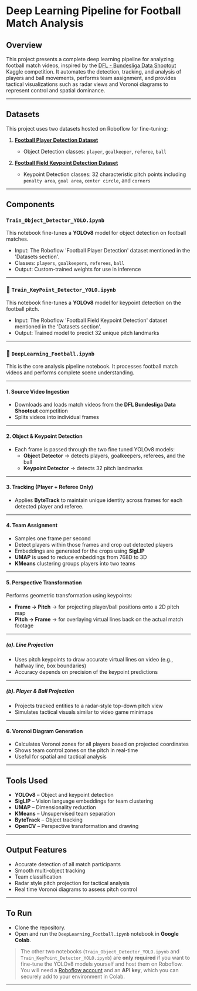 # Deep Learning Pipeline for Football Match Analysis

## Overview
This project presents a complete deep learning pipeline for analyzing football match videos, inspired by the [DFL - Bundesliga Data Shootout](https://www.kaggle.com/competitions/dfl-bundesliga-data-shootout) Kaggle competition. It automates the detection, tracking, and analysis of players and ball movements, performs team assignment, and provides tactical visualizations such as radar views and Voronoi diagrams to represent control and spatial dominance.

---

## Datasets
This project uses two datasets hosted on Roboflow for fine-tuning:

1. **[Football Player Detection Dataset](https://universe.roboflow.com/irfanworskspace/football_player_detection-zwwem/dataset/1)**  
   - Object Detection classes: `player`, `goalkeeper`, `referee`, `ball`

2. **[Football Field Keypoint Detection Dataset](https://universe.roboflow.com/irfanworskspace/football_field_keypoint_detection/dataset/1)**  
   - Keypoint Detection classes: 32 characteristic pitch points including `penalty area`, `goal area`, `center circle`, and `corners`

---

## Components

### `Train_Object_Detector_YOLO.ipynb`
This notebook fine-tunes a **YOLOv8** model for object detection on football matches.

- Input: The Roboflow 'Football Player Detection' dataset mentioned in the 'Datasets section'.
- Classes: `players`, `goalkeepers`, `referees`, `ball`
- Output: Custom-trained weights for use in inference

---

### 📘 `Train_KeyPoint_Detector_YOLO.ipynb`
This notebook fine-tunes a **YOLOv8** model for keypoint detection on the football pitch.

- Input: The Roboflow 'Football Field Keypoint Detection' dataset mentioned in the 'Datasets section'.
- Output: Trained model to predict 32 unique pitch landmarks

---

### 🔄 `DeepLearning_Football.ipynb`  
This is the core analysis pipeline notebook. It processes football match videos and performs complete scene understanding.

---

#### 1. **Source Video Ingestion**
- Downloads and loads match videos from the **DFL Bundesliga Data Shootout** competition
- Splits videos into individual frames

---

#### 2. **Object & Keypoint Detection**
- Each frame is passed through the two fine tuned YOLOv8 models:
  - **Object Detector** → detects players, goalkeepers, referees, and the ball
  - **Keypoint Detector** → detects 32 pitch landmarks

---

#### 3. **Tracking (Player + Referee Only)**
- Applies **ByteTrack** to maintain unique identity across frames for each detected player and referee.

---

#### 4. **Team Assignment**
- Samples one frame per second
- Detect players within those frames and crop out detected players
- Embeddings are generated for the crops using **SigLIP**
- **UMAP** is used to reduce embeddings from 768D to 3D
- **KMeans** clustering groups players into two teams

---

#### 5. **Perspective Transformation**
Performs geometric transformation using keypoints:
- **Frame → Pitch** → for projecting player/ball positions onto a 2D pitch map
- **Pitch → Frame** → for overlaying virtual lines back on the actual match footage

---

##### (a). **Line Projection**
- Uses pitch keypoints to draw accurate virtual lines on video (e.g., halfway line, box boundaries)
- Accuracy depends on precision of the keypoint predictions

---

##### (b). **Player & Ball Projection**
- Projects tracked entities to a radar-style top-down pitch view
- Simulates tactical visuals similar to video game minimaps

---

#### 6. **Voronoi Diagram Generation**
- Calculates Voronoi zones for all players based on projected coordinates
- Shows team control zones on the pitch in real-time
- Useful for spatial and tactical analysis

---

##  Tools Used
- **YOLOv8** – Object and keypoint detection
- **SigLIP** – Vision language embeddings for team clustering
- **UMAP** – Dimensionality reduction
- **KMeans** – Unsupervised team separation
- **ByteTrack** – Object tracking
- **OpenCV** – Perspective transformation and drawing

---

## Output Features
- Accurate detection of all match participants
- Smooth multi-object tracking
- Team classification
- Radar style pitch projection for tactical analysis
- Real time Voronoi diagrams to assess pitch control

---

## To Run

- Clone the repository.
- Open and run the `DeepLearning_Football.ipynb` notebook in **Google Colab**.

> The other two notebooks (`Train_Object_Detector_YOLO.ipynb` and `Train_KeyPoint_Detector_YOLO.ipynb`) are **only required** if you want to fine-tune the YOLOv8 models yourself and host them on Roboflow.  
> You will need a [Roboflow account](https://roboflow.com/) and an **API key**, which you can securely add to your environment in Colab.

---
